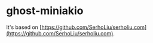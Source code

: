 # ghost-miniakio

It's based on [https://github.com/SerhoLiu/serholiu.com](https://github.com/SerhoLiu/serholiu.com).
